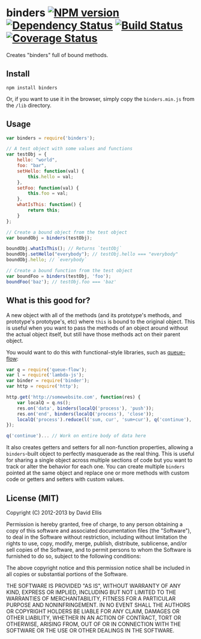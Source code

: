# binders [![NPM version](https://badge.fury.io/js/binders.png)](http://badge.fury.io/js/binders) [![Dependency Status](https://gemnasium.com/dfellis/binders.png)](https://gemnasium.com/dfellis/binders) [![Build Status](https://travis-ci.org/dfellis/binders.png?branch=master)](https://travis-ci.org/dfellis/binders) [![Coverage Status](https://coveralls.io/repos/dfellis/binders/badge.png?branch=master)](https://coveralls.io/r/dfellis/binders?branch=master)

Creates "binders" full of bound methods.

## Install

    npm install binders

Or, if you want to use it in the browser, simply copy the `binders.min.js` from the `/lib` directory.

## Usage

```js
var binders = require('binders');

// A test object with some values and functions
var testObj = {
	hello: "world",
	foo: "bar",
	setHello: function(val) {
		this.hello = val;
	},
	setFoo: function(val) {
		this.foo = val;
	},
	whatIsThis: function() {
		return this;
	}
};

// Create a bound object from the test object
var boundObj = binders(testObj);

boundObj.whatIsThis(); // Returns `testObj`
boundObj.setHello("everybody"); // testObj.hello === "everybody"
boundObj.hello; // `everybody`

// Create a bound function from the test object
var boundFoo = binders(testObj, 'foo');
boundFoo('baz'); // testObj.foo === 'baz'
```

## What is this good for?

A new object with all of the methods (and its prototype's methods, and prototype's prototype's, etc) where `this` is bound to the original object. This is useful when you want to pass the methods of an object around without the actual object itself, but still have those methods act on their parent object.

You would want to do this with functional-style libraries, such as [queue-flow](http://dfellis.github.com/queue-flow):

```js
var q = require('queue-flow');
var l = require('lambda-js');
var binder = require('binder');
var http = require('http');

http.get('http://somewebsite.com', function(res) {
	var localQ = q.ns();
	res.on('data', binders(localQ('process'), 'push'));
	res.on('end', binders(localQ('process'), 'close'));
	localQ('process').reduce(l('sum, cur', 'sum+cur'), q('continue'), '');
});

q('continue')... // Work on entire body of data here
```

It also creates getters and setters for all non-function properties, allowing a ``binders``-built object to perfectly masquerade as the real thing. This is useful for sharing a single object across multiple sections of code but you want to track or alter the behavior for each one. You can create multiple ``binders`` pointed at the same object and replace one or more methods with custom code or getters and setters with custom values.

## License (MIT)

Copyright (C) 2012-2013 by David Ellis

Permission is hereby granted, free of charge, to any person obtaining a copy
of this software and associated documentation files (the "Software"), to deal
in the Software without restriction, including without limitation the rights
to use, copy, modify, merge, publish, distribute, sublicense, and/or sell
copies of the Software, and to permit persons to whom the Software is
furnished to do so, subject to the following conditions:

The above copyright notice and this permission notice shall be included in
all copies or substantial portions of the Software.

THE SOFTWARE IS PROVIDED "AS IS", WITHOUT WARRANTY OF ANY KIND, EXPRESS OR
IMPLIED, INCLUDING BUT NOT LIMITED TO THE WARRANTIES OF MERCHANTABILITY,
FITNESS FOR A PARTICULAR PURPOSE AND NONINFRINGEMENT. IN NO EVENT SHALL THE
AUTHORS OR COPYRIGHT HOLDERS BE LIABLE FOR ANY CLAIM, DAMAGES OR OTHER
LIABILITY, WHETHER IN AN ACTION OF CONTRACT, TORT OR OTHERWISE, ARISING FROM,
OUT OF OR IN CONNECTION WITH THE SOFTWARE OR THE USE OR OTHER DEALINGS IN
THE SOFTWARE.
